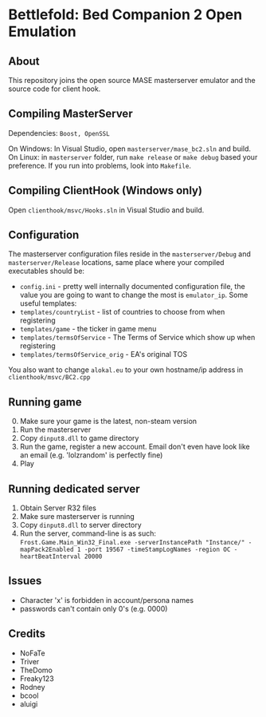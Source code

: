 # Bettlefold: Bed Companion 2 Open Emulation

About
------------
This repository joins the open source MASE masterserver emulator and the source code for client hook.

Compiling MasterServer
------------
Dependencies: ```Boost, OpenSSL```

On Windows: In Visual Studio, open ```masterserver/mase_bc2.sln``` and build.
On Linux: in ```masterserver``` folder, run ```make release``` or ```make debug``` based your preference. If you run into problems, look into ```Makefile```.

Compiling ClientHook (Windows only)
------------
Open ```clienthook/msvc/Hooks.sln``` in Visual Studio and build.

Configuration
------------
The masterserver configuration files reside in the ```masterserver/Debug``` and ```masterserver/Release``` locations, same place where your compiled executables should be:
* ```config.ini``` - pretty well internally documented configuration file, the value you are going to want to change the most is ```emulator_ip```.
Some useful templates:
* ```templates/countryList``` - list of countries to choose from when registering
* ```templates/game``` - the ticker in game menu
* ```templates/termsOfService``` - The Terms of Service which show up when registering
* ```templates/termsOfService_orig``` - EA's original TOS

You also want to change ```alokal.eu``` to your own hostname/ip address in ```clienthook/msvc/BC2.cpp```

Running game
------------
0. Make sure your game is the latest, non-steam version
1. Run the masterserver
2. Copy ```dinput8.dll``` to game directory
3. Run the game, register a new account. Email don't even have look like an email (e.g. 'lolzrandom' is perfectly fine)
4. Play

Running dedicated server
------------
1. Obtain Server R32 files
2. Make sure masterserver is running
3. Copy ```dinput8.dll``` to server directory
4. Run the server, command-line is as such: ```Frost.Game.Main_Win32_Final.exe -serverInstancePath "Instance/" -mapPack2Enabled 1 -port 19567 -timeStampLogNames -region OC -heartBeatInterval 20000```

Issues
------------
* Character 'x' is forbidden in account/persona names
* passwords can't contain only 0's (e.g. 0000)

Credits
------------
* NoFaTe
* Triver
* TheDomo
* Freaky123
* Rodney
* bcool
* aluigi